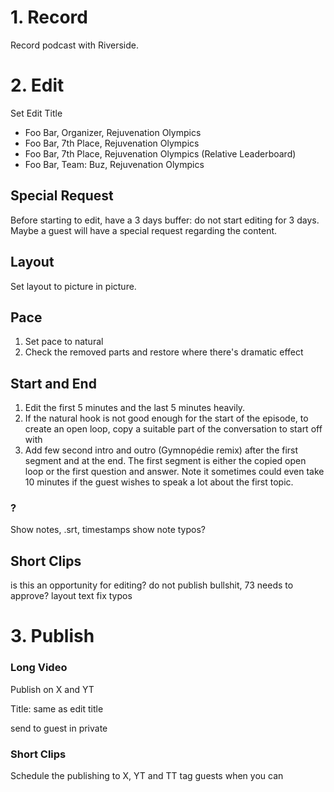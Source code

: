 # 1. Record

Record podcast with Riverside.

# 2. Edit

Set Edit Title
- Foo Bar, Organizer, Rejuvenation Olympics
- Foo Bar, 7th Place, Rejuvenation Olympics
- Foo Bar, 7th Place, Rejuvenation Olympics (Relative Leaderboard)
- Foo Bar, Team: Buz, Rejuvenation Olympics

## Special Request

Before starting to edit, have a 3 days buffer: do not start editing for 3 days. Maybe a guest will have a special request regarding the content.

## Layout

Set layout to picture in picture.

## Pace

1. Set pace to natural
2. Check the removed parts and restore where there's dramatic effect

## Start and End

1. Edit the first 5 minutes and the last 5 minutes heavily.
2. If the natural hook is not good enough for the start of the episode, to create an open loop, copy a suitable part of the conversation to start off with
3. Add few second intro and outro (Gymnopédie remix) after the first segment and at the end. The first segment is either the copied open loop or the first question and answer. Note it sometimes could even take 10 minutes if the guest wishes to speak a lot about the first topic.

### ?

Show notes, .srt, timestamps
show note typos?

## Short Clips

is this an opportunity for editing?
do not publish bullshit, 73 needs to approve?
layout
text
fix typos

# 3. Publish

### Long Video

Publish on X and YT

Title: same as edit title

send to guest in private

### Short Clips

Schedule the publishing to X, YT and TT
tag guests when you can
